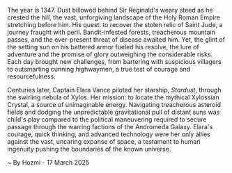 
The year is 1347.  Dust billowed behind Sir Reginald's weary steed as he crested the hill, the vast, unforgiving landscape of the Holy Roman Empire stretching before him.  His quest: to recover the stolen relic of Saint Jude, a journey fraught with peril. Bandit-infested forests, treacherous mountain passes, and the ever-present threat of disease awaited him. Yet, the glint of the setting sun on his battered armor fueled his resolve, the lure of adventure and the promise of glory outweighing the considerable risks.  Each day brought new challenges, from bartering with suspicious villagers to outsmarting cunning highwaymen, a true test of courage and resourcefulness.

Centuries later, Captain Elara Vance piloted her starship, *Stardust*, through the swirling nebula of Xylos. Her mission: to locate the mythical Xylossian Crystal, a source of unimaginable energy.  Navigating treacherous asteroid fields and dodging the unpredictable gravitational pull of distant suns was child's play compared to the political maneuvering required to secure passage through the warring factions of the Andromeda Galaxy.  Elara's courage, quick thinking, and advanced technology were her only allies against the vast, uncaring expanse of space, a testament to human ingenuity pushing the boundaries of the known universe.

~ By Hozmi - 17 March 2025
